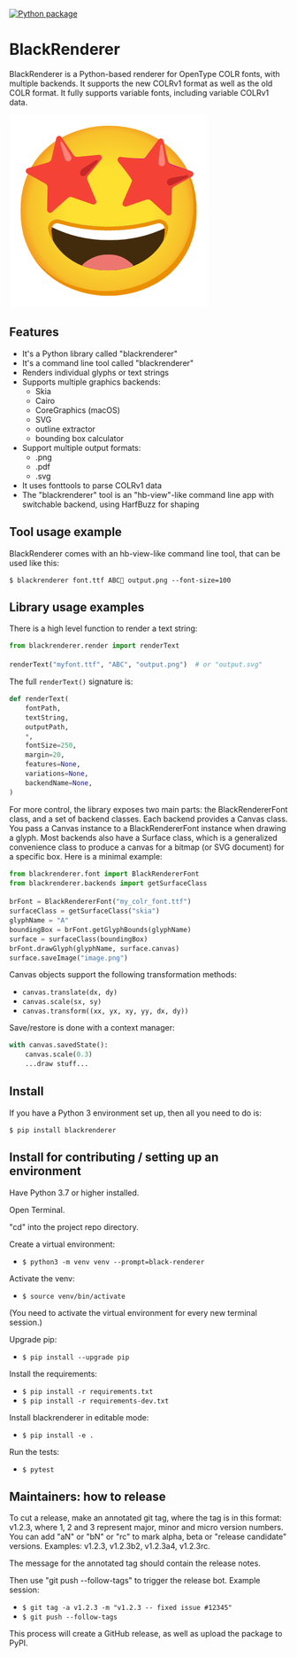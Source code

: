 [![Python package](https://github.com/BlackFoundryCom/black-renderer/actions/workflows/ci.yml/badge.svg)](https://github.com/BlackFoundryCom/black-renderer/actions/workflows/ci.yml)

# BlackRenderer

BlackRenderer is a Python-based renderer for OpenType COLR fonts, with multiple
backends. It supports the new COLRv1 format as well as the old COLR format. It
fully supports variable fonts, including variable COLRv1 data.

![Big Smiley Face Icon](https://github.com/BlackFoundryCom/black-renderer/blob/master/smile.png?raw=true)

## Features

- It's a Python library called "blackrenderer"
- It's a command line tool called "blackrenderer"
- Renders individual glyphs or text strings
- Supports multiple graphics backends:
  - Skia
  - Cairo
  - CoreGraphics (macOS)
  - SVG
  - outline extractor
  - bounding box calculator
- Support multiple output formats:
  - .png
  - .pdf
  - .svg
- It uses fonttools to parse COLRv1 data
- The "blackrenderer" tool is an "hb-view"-like command line app with switchable
  backend, using HarfBuzz for shaping

## Tool usage example

BlackRenderer comes with an hb-view-like command line tool, that can be used like this:

    $ blackrenderer font.ttf ABC🤩 output.png --font-size=100

## Library usage examples

There is a high level function to render a text string:

```python
from blackrenderer.render import renderText

renderText("myfont.ttf", "ABC", "output.png")  # or "output.svg"
```

The full `renderText()` signature is:

```python
def renderText(
    fontPath,
    textString,
    outputPath,
    *,
    fontSize=250,
    margin=20,
    features=None,
    variations=None,
    backendName=None,
)
```

For more control, the library exposes two main parts: the BlackRendererFont
class, and a set of backend classes. Each backend provides a Canvas class.
You pass a Canvas instance to a BlackRendererFont instance when drawing a
glyph. Most backends also have a Surface class, which is a generalized
convenience class to produce a canvas for a bitmap (or SVG document) for a
specific box. Here is a minimal example:

```python
from blackrenderer.font import BlackRendererFont
from blackrenderer.backends import getSurfaceClass

brFont = BlackRendererFont("my_colr_font.ttf")
surfaceClass = getSurfaceClass("skia")
glyphName = "A"
boundingBox = brFont.getGlyphBounds(glyphName)
surface = surfaceClass(boundingBox)
brFont.drawGlyph(glyphName, surface.canvas)
surface.saveImage("image.png")
```

Canvas objects support the following transformation methods:

- `canvas.translate(dx, dy)`
- `canvas.scale(sx, sy)`
- `canvas.transform((xx, yx, xy, yy, dx, dy))`

Save/restore is done with a context manager:

```python
with canvas.savedState():
    canvas.scale(0.3)
    ...draw stuff...
```

## Install

If you have a Python 3 environment set up, then all you need to do is:

    $ pip install blackrenderer

## Install for contributing / setting up an environment

Have Python 3.7 or higher installed.

Open Terminal.

"cd" into the project repo directory.

Create a virtual environment:

- `$ python3 -m venv venv --prompt=black-renderer`

Activate the venv:

- `$ source venv/bin/activate`

(You need to activate the virtual environment for every new terminal session.)

Upgrade pip:

- `$ pip install --upgrade pip`

Install the requirements:

- `$ pip install -r requirements.txt`
- `$ pip install -r requirements-dev.txt`

Install blackrenderer in editable mode:

- `$ pip install -e .`

Run the tests:

- `$ pytest`

## Maintainers: how to release

To cut a release, make an annotated git tag, where the tag is in this format:
v1.2.3, where 1, 2 and 3 represent major, minor and micro version numbers.
You can add "aN" or "bN" or "rc" to mark alpha, beta or "release candidate"
versions. Examples: v1.2.3, v1.2.3b2, v1.2.3a4, v1.2.3rc.

The message for the annotated tag should contain the release notes.

Then use "git push --follow-tags" to trigger the release bot. Example session:

- `$ git tag -a v1.2.3 -m "v1.2.3 -- fixed issue #12345"`
- `$ git push --follow-tags`

This process will create a GitHub release, as well as upload the package to
PyPI.
